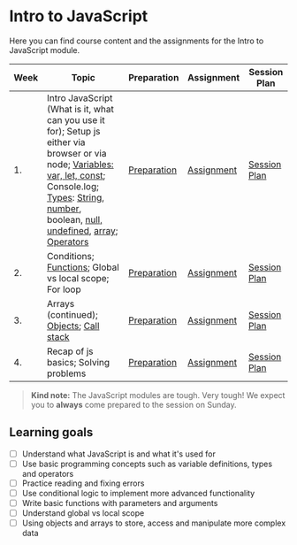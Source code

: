 # Intro to JavaScript

Here you can find course content and the assignments for the Intro to JavaScript module.

| Week | Topic                                                                                                                                                                                                                                                                                                                                                                                                                     | Preparation                         | Assignment                        | Session Plan                          |
| ---- | ------------------------------------------------------------------------------------------------------------------------------------------------------------------------------------------------------------------------------------------------------------------------------------------------------------------------------------------------------------------------------------------------------------------------- | ----------------------------------- | --------------------------------- | ------------------------------------- |
| 1.   | Intro JavaScript (What is it, what can you use it for); Setup js either via browser or via node; [Variables: var, let, const](week1/README.md#variables); Console.log; [Types](week1/README.md#Types): [String](week1/README.md#String), [number](week1/README.md#Number), boolean, [null, undefined](week1/README.md#Null--undefined), [array](week1/README.md#Array); [Operators](week1/README.md#comparison-operators) | [Preparation](week1/preparation.md) | [Assignment](week1/assignment.md) | [Session Plan](week1/session-plan.md) |
| 2.   | Conditions; [Functions](week2/README.md#Functions); Global vs local scope; For loop                                                                                                                                                                                                                                                                                                                                       | [Preparation](week2/preparation.md) | [Assignment](week2/assignment.md) | [Session Plan](week2/session-plan.md) |
| 3.   | Arrays (continued); [Objects](week3/README.md#Objects); [Call stack](week3/README.md#Call-stack)                                                                                                                                                                                                                                                                                                                          | [Preparation](week3/preparation.md) | [Assignment](week3/assignment.md) | [Session Plan](week3/session-plan.md) |
| 4.   | Recap of js basics; Solving problems                                                                                                                                                                                                                                                                                                                                                                                      | [Preparation](week4/preparation.md) | [Assignment](week4/assignment.md) | [Session Plan](week4/session-plan.md) |

> **Kind note:**
> The JavaScript modules are tough. Very tough! We expect you to **always** come prepared to the session on Sunday.

## Learning goals

- [ ] Understand what JavaScript is and what it's used for
- [ ] Use basic programming concepts such as variable definitions, types and operators
- [ ] Practice reading and fixing errors
- [ ] Use conditional logic to implement more advanced functionality
- [ ] Write basic functions with parameters and arguments
- [ ] Understand global vs local scope
- [ ] Using objects and arrays to store, access and manipulate more complex data
